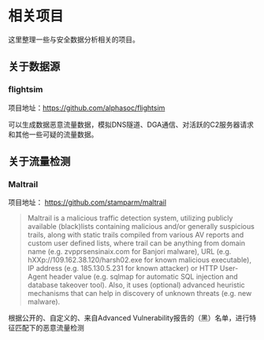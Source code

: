 # 相关项目

这里整理一些与安全数据分析相关的项目。



## 关于数据源

### flightsim

项目地址：https://github.com/alphasoc/flightsim

可以生成数据恶意流量数据，模拟DNS隧道、DGA通信、对活跃的C2服务器请求和其他一些可疑的流量数据。



## 关于流量检测

### Maltrail

项目地址： https://github.com/stamparm/maltrail

>   Maltrail is a malicious traffic detection system, utilizing publicly available (black)lists containing malicious and/or generally suspicious trails, along with static trails compiled from various AV reports and custom user defined lists, where trail can be anything from domain name (e.g. zvpprsensinaix.com for Banjori malware), URL (e.g. hXXp://109.162.38.120/harsh02.exe for known malicious executable), IP address (e.g. 185.130.5.231 for known attacker) or HTTP User-Agent header value (e.g. sqlmap for automatic SQL injection and database takeover tool). Also, it uses (optional) advanced heuristic mechanisms that can help in discovery of unknown threats (e.g. new malware).

根据公开的、自定义的、来自Advanced Vulnerability报告的（黑）名单，进行特征匹配下的恶意流量检测


